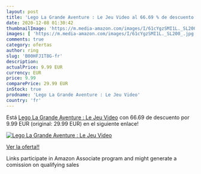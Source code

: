 ```yaml
---
layout: post
title: 'Lego La Grande Aventure : Le Jeu Video al 66.69 % de descuento'
date: 2020-12-08 01:30:42
thumbnailImage: 'https://m.media-amazon.com/images/I/61cYgzSMI1L._SL200_.jpg'
images: [ 'https://m.media-amazon.com/images/I/61cYgzSMI1L._SL200_.jpg' ]
comments: true
category: ofertas
author: ring
slug: 'B00HFJ1T8G-fr'
description:
actualPrice: 9.99 EUR
currency: EUR
price: 9.99
comparePrice: 29.99 EUR
inStock: true
prodname: 'Lego La Grande Aventure : Le Jeu Video'
country: 'fr'
---
```


Está [Lego La Grande Aventure : Le Jeu Video](https://www.amazon.fr/dp/B00HFJ1T8G/?tag=tolees0d-21) con 66.69 de descuento por 9.99 EUR (original: 29.99 EUR) en el siguiente enlace!

[![Lego La Grande Aventure : Le Jeu Video](https://m.media-amazon.com/images/I/61cYgzSMI1L._SL200_.jpg)](https://www.amazon.fr/dp/B00HFJ1T8G/?tag=tolees0d-21)

[Ver la oferta!!](https://www.amazon.fr/dp/B00HFJ1T8G/?tag=tolees0d-21)

Links participate in Amazon Associate program and might generate a comission on qualifying sales


